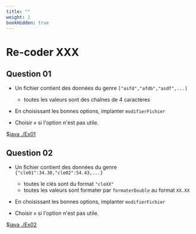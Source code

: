 ```yaml
---
title: ""
weight: 1
bookHidden: true
---
```



<style>
pre > code {
    -webkit-touch-callout: text;
    -webkit-user-select: text;
    -khtml-user-select: text;
    -moz-user-select: text;
    -ms-user-select: text;
    user-select: text;
}
</style>



# Re-coder XXX

## Question 01

* Un fichier contient des données du genre `["asfd","afdb","asdf",...]`
    * toutes les valeurs sont des chaînes de 4 caractères

* En choisissant les bonnes options, implanter `modifierFichier`

* Choisir `∅` si l'option n'est pas utile.

$[java ./Ex01]()

## Question 02

* Un fichier contient des données du genre `{"cle01":34.30,"cle02":54.43,...}`
    * toutes le clés sont du format `"cleXX"`
    * toutes les valeurs sont formater par `formaterDouble` au format `XX.XX`

* En choisissant les bonnes options, implanter `modifierFichier`

* Choisir `∅` si l'option n'est pas utile.

$[java ./Ex02]()

